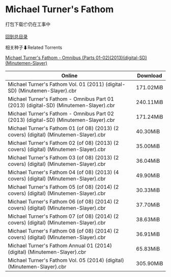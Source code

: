 # Michael Turner's Fathom

打包下载📦仍在工事中

[回到总目录](/Catalogs.md)







相关种子⬇Related Torrents

[Michael Turner's Fathom - Omnibus (Parts 01-02)(2013)(digital-SD)(Minutemen-Slayer)](https://github.com/alicewish/markdown/blob/master/torrent/Michael-Turners-Fathom---Omnibus--Parts-01-02--2013--digital-SD--Minutemen-Slayer.md)

Online | Download
--- | ---
Michael Turner's Fathom Vol. 01 (2011) (digital-SD) (Minutemen-Slayer).cbr | 171.02MiB
Michael Turner's Fathom - Omnibus Part 01 (2013) (digital-SD) (Minutemen-Slayer).cbr | 240.11MiB
Michael Turner's Fathom - Omnibus Part 02 (2013) (digital-SD) (Minutemen-Slayer).cbr | 171.24MiB
Michael Turner's Fathom 01 (of 08) (2013) (2 covers) (digital) (Minutemen-Slayer).cbr | 40.30MiB
Michael Turner's Fathom 02 (of 08) (2013) (2 covers) (digital) (Minutemen-Slayer).cbr | 35.00MiB
Michael Turner's Fathom 03 (of 08) (2013) (2 covers) (digital) (Minutemen-Slayer).cbr | 36.04MiB
Michael Turner's Fathom 04 (of 08) (2013) (4 covers) (digital) (Minutemen-Slayer).cbr | 49.90MiB
Michael Turner's Fathom 05 (of 08) (2014) (2 covers) (digital) (Minutemen-Slayer).cbr | 30.33MiB
Michael Turner's Fathom 06 (of 08) (2014) (2 covers) (digital) (Minutemen-Slayer).cbr | 37.70MiB
Michael Turner's Fathom 07 (of 08) (2014) (2 covers) (digital) (Minutemen-Slayer).cbr | 38.63MiB
Michael Turner's Fathom 08 (of 08) (2014) (2 covers) (digital) (Minutemen-Slayer).cbr | 36.91MiB
Michael Turner's Fathom Annual 01 (2014) (digital) (Minutemen-Slayer).cbr | 65.83MiB
Michael Turner's Fathom Vol. 05 (2014) (digital) (Minutemen-Slayer).cbr | 305.90MiB